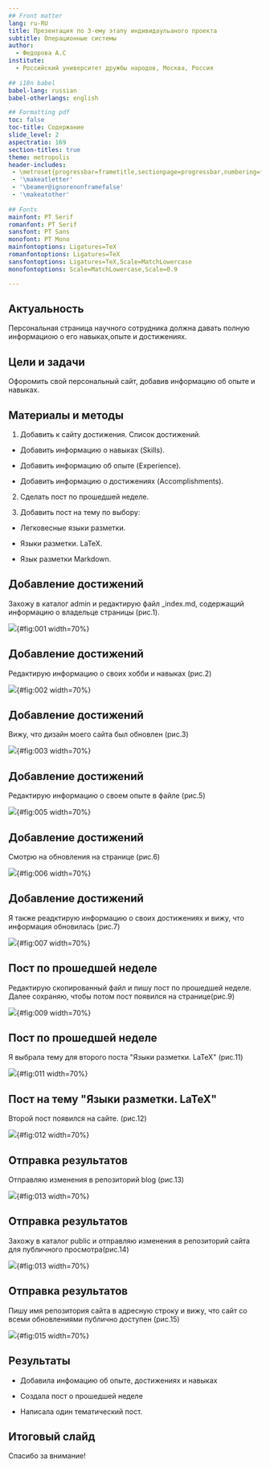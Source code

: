 ```yaml
---
## Front matter
lang: ru-RU
title: Презентация по 3-ему этапу индивидаульаного проекта
subtitle: Операционные системы
author:
  - Федорова А.С
institute:
  - Российский университет дружбы народов, Москва, Россия
  
## i18n babel
babel-lang: russian
babel-otherlangs: english

## Formatting pdf
toc: false
toc-title: Содержание
slide_level: 2
aspectratio: 169
section-titles: true
theme: metropolis
header-includes:
 - \metroset{progressbar=frametitle,sectionpage=progressbar,numbering=fraction}
 - '\makeatletter'
 - '\beamer@ignorenonframefalse'
 - '\makeatother'
 
## Fonts
mainfont: PT Serif
romanfont: PT Serif
sansfont: PT Sans
monofont: PT Mono
mainfontoptions: Ligatures=TeX
romanfontoptions: Ligatures=TeX
sansfontoptions: Ligatures=TeX,Scale=MatchLowercase
monofontoptions: Scale=MatchLowercase,Scale=0.9

---
```



## Актуальность

Персональная страница научного сотрудника должна давать полную информациою о его навыках,опыте и достижениях.

## Цели и задачи

Офоромить свой персональный сайт, добавив информацию об опыте и навыках.

## Материалы и методы

1. Добавить к сайту достижения.
Список достижений.
- Добавить информацию о навыках (Skills).

- Добавить информацию об опыте (Experience).

- Добавить информацию о достижениях (Accomplishments).

2. Сделать пост по прошедшей неделе.

3. Добавить пост на тему по выбору:

- Легковесные языки разметки.

- Языки разметки. LaTeX.

- Язык разметки Markdown.

## Добавление достижений

Захожу в каталог admin и редактирую файл _index.md, содержащий информацию о владельце страницы (рис.1).

![](image/1.png){#fig:001 width=70%}

## Добавление достижений

Редактирую информацию о своих хобби и навыках (рис.2)

![](image/2.png){#fig:002 width=70%}

## Добавление достижений

Вижу, что дизайн моего сайта был обновлен (рис.3)

![](image/3.png){#fig:003 width=70%}

## Добавление достижений

Редактирую информацию о своем опыте в файле (рис.5)

![](image/5.png){#fig:005 width=70%}

## Добавление достижений

Смотрю на обновления на странице (рис.6)

![](image/6.png){#fig:006 width=70%}

## Добавление достижений

Я также реадктирую информацию о своих достижениях и вижу, что информация обновилась (рис.7)

![](image/7.png){#fig:007 width=70%}

## Пост по прошедшей неделе

Редактирую скопированный файл и пишу пост по прошедшей неделе. Далее сохраняю, чтобы потом пост появился на странице(рис.9)

![](image/9.png){#fig:009 width=70%}

##  Пост по прошедшей неделе

Я выбрала тему для второго поста "Языки разметки. LaTeX" (рис.11)

![](image/11.png){#fig:011 width=70%}

## Пост на тему "Языки разметки. LaTeX"

Второй пост появился на сайте. (рис.12)

![](image/12.png){#fig:012 width=70%}

## Отправка результатов

Отправляю изменения в репозиторий blog (рис.13)

![](image/13.png){#fig:013 width=70%}

## Отправка результатов

Захожу в каталог public и отправляю изменения в репозиторий сайта для публичного просмотра(рис.14)

![](image/14.png){#fig:013 width=70%}

## Отправка результатов

Пишу имя репозитория сайта в адресную строку и вижу, что сайт со всеми обновлениями публично доступен (рис.15)

![](image/15.png){#fig:015 width=70%}

## Результаты

- Добавила инфомацию об опыте, достижениях и навыках

- Создала пост о прошедшей неделе

- Написала один тематический пост.

## Итоговый слайд

Спасибо за внимание!


